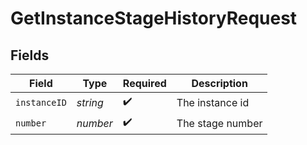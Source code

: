 # GetInstanceStageHistoryRequest


## Fields

| Field              | Type               | Required           | Description        |
| ------------------ | ------------------ | ------------------ | ------------------ |
| `instanceID`       | *string*           | :heavy_check_mark: | The instance id    |
| `number`           | *number*           | :heavy_check_mark: | The stage number   |